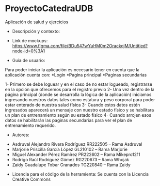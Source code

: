 # ProyectoCatedraUDB

Aplicación de salud y ejercicios

- Descripción y contexto:


- Link de mockups: 
https://www.figma.com/file/BDu547wYuHM0m2OrackqjM/Untitled?node-id=0%3A1

- Guía de usuario: 

Para poder iniciar la aplicación es necesario tener en cuenta que la aplicación cuenta con:
*Login
*Pagina principal
*Paginas secundarias 

1- Primero se debe loguear y en el caso de no estar logueado, registrarse en la opción que ofrecemos para el registro previo 
2- Una vez dentro de la página principal (donde se desarrolla la lógica de la aplicación) iniciamos ingresando nuestros datos tales como estatura y peso corporal para poder estar enterado de nuestra salud física
3- Cuando estos datos estén ingresados aparecerá un mensaje con nuestro estado físico y se habilitara un plan de entrenamiento según su estado físico
4- Cuando arrojen esos datos se habilitarán las paginas secundarias para ver el plan de entrenamiento requerido.

- Autores:

* Asdruval Alejandro Rivera Rodríguez RR222505 – Rama Asdruval 
* Marjorie Priscilla García López GL210102 – Rama Marjorie 
* Miguel Alexander Pérez Ramírez PR222602 – Rama Mikepro1211
* Rodrigo Raúl Rodriguez Gómez RG220673 – Rama Whojak 
* Zaidy Guadalupe Tobar Granados TG220840 – Rama Zaidy 


- Licencia para el código de la herramienta: 
Se cuenta con la Licencia Creative Commons
